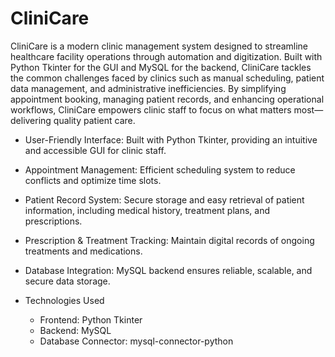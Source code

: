 # CliniCare

CliniCare is a modern clinic management system designed to streamline healthcare facility operations through automation and digitization. Built with Python Tkinter for the GUI and MySQL for the backend, CliniCare tackles the common challenges faced by clinics such as manual scheduling, patient data management, and administrative inefficiencies. By simplifying appointment booking, managing patient records, and enhancing operational workflows, CliniCare empowers clinic staff to focus on what matters most—delivering quality patient care.

- User-Friendly Interface: Built with Python Tkinter, providing an intuitive and accessible GUI for clinic staff.

- Appointment Management: Efficient scheduling system to reduce conflicts and optimize time slots.

- Patient Record System: Secure storage and easy retrieval of patient information, including medical history, treatment plans, and prescriptions.

- Prescription & Treatment Tracking: Maintain digital records of ongoing treatments and medications.

- Database Integration: MySQL backend ensures reliable, scalable, and secure data storage.

- Technologies Used
  - Frontend: Python Tkinter
  - Backend: MySQL
  - Database Connector: mysql-connector-python
